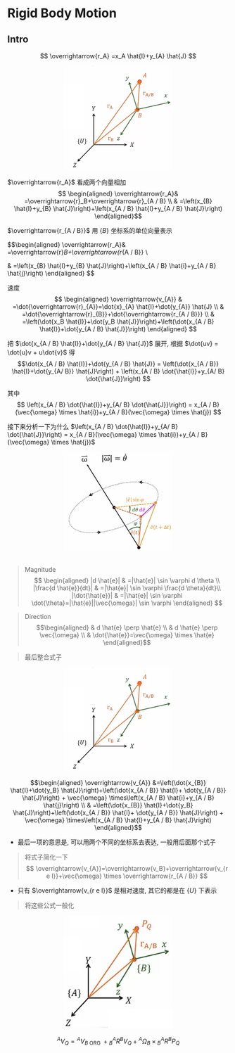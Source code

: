 &emsp;
# Rigid Body Motion
## Intro
$$
\overrightarrow{r_A} =x_A \hat{I}+y_{A} \hat{J} 
$$

<div align=center>
    <img src="imgs/5.2-1.png" width=250>
</div>

$\overrightarrow{r_A}$ 看成两个向量相加
$$ \begin{aligned}
\overrightarrow{r_A}& =\overrightarrow{r}_B+\overrightarrow{r}_{A / B} \\
& =\left(x_{B} \hat{I}+y_{B} \hat{J}\right)+\left(x_{A / B} \hat{I}+y_{A / B} \hat{J}\right) \end{aligned}$$

$\overrightarrow{r_{A / B}}$ 用 $\{B\}$ 坐标系的单位向量表示

$$\begin{aligned}
\overrightarrow{r_A}& =\overrightarrow{r}_B+\overrightarrow{r_{A / B}} \\

& =\left(x_{B} \hat{I}+y_{B} \hat{J}\right)+\left(x_{A / B} \hat{i}+y_{A / B} \hat{j}\right)
\end{aligned}
$$

速度
$$
\begin{aligned}
\overrightarrow{v_{A}} & =\dot{\overrightarrow{r}_{A}}=\dot{x}_{A} \hat{I}+\dot{y_{A}} \hat{J} \\
& =\dot{\overrightarrow{r}_{B}}+\dot{\overrightarrow{r_{A / B}}} \\
& =\left(\dot{x_B \hat{I}}+\dot{y_B \hat{J}}\right)+\left(\dot{x_{A / B} \hat{I}}+\dot{y_{A / B} \hat{J}}\right)
\end{aligned}
$$

把 $\dot{x_{A / B} \hat{I}}+\dot{y_{A / B} \hat{J}}$ 展开, 根据 $\dot{uv} = \dot{u}v + u\dot{v}$ 得
$$\dot{x_{A / B} \hat{I}}+\dot{y_{A / B} \hat{J}} =
\left(\dot{x_{A / B}} \hat{I}+\dot{y_{A/ B}} \hat{J}\right) +
\left(x_{A / B} \dot{\hat{I}}+y_{A/ B} \dot{\hat{J}}\right) 
$$

其中
$$
\left(x_{A / B} \dot{\hat{I}}+y_{A/ B} \dot{\hat{J}}\right) =
x_{A / B}(\vec{\omega} \times \hat{i})+y_{A / B}(\vec{\omega} \times \hat{j})
$$

接下来分析一下为什么 $\left(x_{A / B} \dot{\hat{I}}+y_{A/ B} \dot{\hat{J}}\right) =
x_{A / B}(\vec{\omega} \times \hat{i})+y_{A / B}(\vec{\omega} \times \hat{j})$

<div align=center>
 <img src="imgs/5.2-2.png" width=250>
</div>
&emsp;

>Magnitude
$$
\begin{aligned}
|d \hat{e}| & =|\hat{e}| \sin \varphi d \theta \\
|\frac{d \hat{e}}{dt}| & =|\hat{e}| \sin \varphi \frac{d \theta}{dt}\\
|\dot{\hat{e}}| & =|\hat{e}| \sin \varphi \dot{\theta}=|\hat{e}||\vec{\omega}| \sin \varphi
\end{aligned}
$$

>Direction
$$\begin{aligned}
& d \hat{e} \perp \hat{e} \\
& d \hat{e} \perp \vec{\omega} \\
& \dot{\hat{e}}=\vec{\omega} \times \hat{e}
\end{aligned}$$

>最后整合式子

<div align=center>
 <img src="imgs/5.2-1.png" width=250>
</div>

$$\begin{aligned}
\overrightarrow{v_{A}} &=\left(\dot{x_{B}} \hat{I}+\dot{y_B} \hat{J}\right)+\left(\dot{x_{A / B}} \hat{l}+ \dot{y_{A / B}} \hat{J}\right) + \vec{\omega} \times\left(x_{A / B} \hat{i}+y_{A / B} \hat{j}\right) \\
& =\left(\dot{x_{B}} \hat{I}+\dot{y_B} \hat{J}\right)+\left(\dot{x_{A / B}} \hat{l}+ \dot{y_{A / B}} \hat{J}\right) + \vec{\omega} \times\left(x_{A / B} \hat{I}+y_{A / B} \hat{J}\right)
\end{aligned}$$
- 最后一项的意思是, 可以用两个不同的坐标系去表达, 一般用后面那个式子

>将式子简化一下
$$
\overrightarrow{v_{A}}=\overrightarrow{v_B}+\overrightarrow{v_{r e l}}+\vec{\omega} \times \overrightarrow{r_{A / B}}
$$
- 只有 $\overrightarrow{v_{r e l}}$ 是相对速度, 其它的都是在 $\{U\}$ 下表示

>将这些公式一般化
<div align=center>
 <img src="imgs/5.2-3.png" width=250>
</div>

$$
{ }^A V_Q={ }^A V_{B \text { ORG }}+{ }_B^A R{ }^B V_Q+{ }^A \Omega_B \times{ }_B^A R{ }^B P_Q
$$

